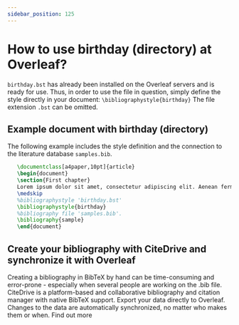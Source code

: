 ```yaml
---
sidebar_position: 125
---
```


# How to use birthday (directory) at Overleaf?
`birthday.bst` has already been installed on the Overleaf servers and is ready for use. Thus, in order to use the file in question, simply define the style directly in your document: `\bibliographystyle{birthday}` The file extension `.bst` can be omitted.

## Example document with birthday (directory)
The following example includes the style definition and the connection to the literature database `samples.bib`.
```tex
   \documentclass[a4paper,10pt]{article}
   \begin{document}
   \section{First chapter}
   Lorem ipsum dolor sit amet, consectetur adipiscing elit. Aenean fermentum justo massa, ut maximus mauris sodales et. Aenean vel elit a erat rhoncus pharetra.
   \medskip
   %bibliographystyle 'birthday.bst'
   \bibliographystyle{birthday}
   %bibliography file 'samples.bib'.
   \bibliography{sample}
   \end{document}
```

## Create your bibliography with CiteDrive and synchronize it with Overleaf
Creating a bibliography in BibTeX by hand can be time-consuming and error-prone - especially when several people are working on the .bib file. CiteDrive is a platform-based and collaborative bibliography and citation manager with native BibTeX support. Export your data directly to Overleaf. Changes to the data are automatically synchronized, no matter who makes them or when. Find out more